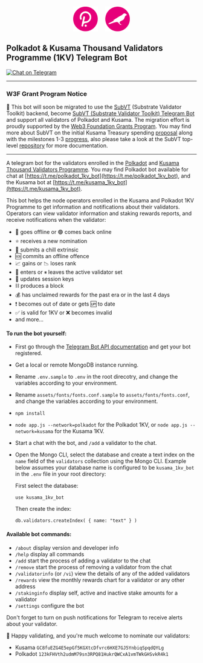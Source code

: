 <p align="center"><img width="65" src="https://raw.githubusercontent.com/helikon-labs/polkadot-kusama-1kv-telegram-bot/main/readme_files/polkadot_white_over_pink.png">&nbsp;&nbsp;&nbsp;&nbsp;&nbsp;<img width="65" src="https://raw.githubusercontent.com/helikon-labs/polkadot-kusama-1kv-telegram-bot/main/readme_files/kusama_canary_white_over_pink.png"></p>

## Polkadot & Kusama Thousand Validators Programme (1KV) Telegram Bot

[![Chat on Telegram](https://img.shields.io/badge/Chat%20on-Telegram-brightgreen.svg)](https://t.me/kusama_1kv_bot) 

---

### W3F Grant Program Notice

📣 This bot will soon be migrated to use the [SubVT](https://github.com/helikon-labs/subvt) (Substrate Validator Toolkit) backend, become [SubVT (Substrate Validator Toolkit) Telegram Bot](https://github.com/w3f/Grants-Program/blob/master/applications/subvt-telegram-bot.md) and support all validators of Polkadot and Kusama. The migration effort is proudly supported by the [Web3 Foundation Grants Program](https://web3.foundation/grants/). You may find more about SubVT on the initial Kusama Treasury spending [proposal](https://kusama.polkassembly.io/post/683) along with the milestones 1-3 [progress](https://kusama.polkassembly.io/post/683#06d9efa6-d070-4c78-b59f-5ea958e93ce0), also please take a look at the SubVT top-level [repository](https://github.com/helikon-labs/subvt) for more documentation.

---

A telegram bot for the validators enrolled in the [Polkadot](https://polkadot.network/supporting-decentralization-join-the-polkadot-thousand-validators-programme/) and [Kusama Thousand Validators Programme](https://polkadot.network/join-kusamas-thousand-validators-programme/). You may find Polkadot bot available for chat at [https://t.me/polkadot_1kv_bot](https://t.me/polkadot_1kv_bot), and the Kusama bot at [https://t.me/kusama_1kv_bot](https://t.me/kusama_1kv_bot).

This bot helps the node operators enrolled in the Kusama and Polkadot 1KV Programme to get information and notifications about their validators. Operators can view validator information and staking rewards reports, and receive notifications when the validator:

- 🔴 goes offline or 🟢 comes back online
- ⭐️ receives a new nomination
- 🥶 submits a chill extrinsic
- 🆘 commits an offline offence
- 📈 gains or 📉 loses rank
- 🚀 enters or ⏸ leaves the active validator set
- 🔑 updates session keys 
- ⛓ produces a block
- 💰 has unclaimed rewards for the past era or in the last 4 days
- ❗ becomes out of date or gets 🆙 to date
- ✅ is valid for 1KV or ❌ becomes invalid
- and more...

#### To run the bot yourself:

- First go through the [Telegram Bot API documentation](https://core.telegram.org/bots/api) and get your bot registered.
- Get a local or remote MongoDB instance running.
- Rename `.env.sample` to `.env` in the root direcotry, and change the variables according to your environment.
- Rename `assets/fonts/fonts.conf.sample` to `assets/fonts/fonts.conf`, and change the variables according to your environment.
- `npm install`
- `node app.js --network=polkadot` for the Polkadot 1KV, or `node app.js --network=kusama` for the Kusama 1KV.
- Start a chat with the bot, and `/add` a validator to the chat.
- Open the Mongo CLI, select the database and create a text index on the `name` field of the `validators` collection using the Mongo CLI. Example below assumes your database name is configured to be `kusama_1kv_bot` in the `.env` file in your root directory:

  First select the database:

  ```
  use kusama_1kv_bot
  ```
  
  Then create the index:
  
  ```
  db.validators.createIndex( { name: "text" } )
  ```

#### Available bot commands:

- `/about` display version and developer info
- `/help` display all commands
- `/add` start the process of adding a validator to the chat
- `/remove` start the process of removing a validator from the chat
- `/validatorinfo` (or `/vi`) view the details of any of the added validators
- `/rewards` view the monthly rewards chart for a validator or any other address
- `/stakinginfo` display self, active and inactive stake amounts for a validator
- `/settings` configure the bot

Don't forget to turn on push notifications for Telegram to receive alerts about your validator.

🎉 Happy validating, and you're much welcome to nominate our validators:

- Kusama `GC8fuEZG4E5epGf5KGXtcDfvrc6HXE7GJ5YnbiqSpqdQYLg`
- Polkadot `123kFHVth2udmM79sn3RPQ81HukrQWCxA1vmTWkGHSvkR4k1`
